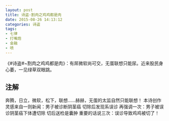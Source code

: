 ```yaml
---
layout: post
title: 诗盗·割肉之鸡鸡都是肉
date: 2015-08-26 14:13:12
categories: 诗盗
tags:
- 七律
- 打嘴炮
- 金融
- 喷
---
```

《#诗盗#~割肉之鸡鸡都是肉》：有屌微软尚可交，无蛋联想只能尿。近来股民身心萎，一见绿草双眼跳。

## 注解
奔腾，日立，微软，松下，联想……赫赫，无蛋的太监自然只能联想！
本诗创作灵感来自一则新闻：男子被诊断阴茎癌 切除后发现系误诊
再强调一次：男子被误诊阴茎癌下体遭切除 切后送检是囊肿
重要的话说三次：误诊导致鸡鸡被切了！
